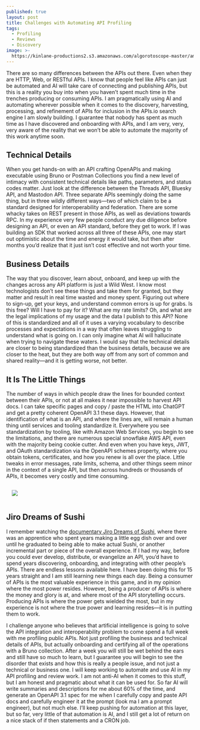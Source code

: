 ```yaml
---
published: true
layout: post
title: Challenges with Automating API Profiling
tags:
  - Profiling
  - Reviews
  - Discovery
image: >-
  https://kinlane-productions2.s3.amazonaws.com/algorotoscope-master/america-immigration_dumping-ground-banana-subway-stairs.jpeg
---
```

There are so many differences between the APIs out there. Even when they are HTTP, Web, or RESTful APIs. I know that people feel like APIs can just be automated and AI will take care of connecting and publishing APIs, but this is a reality you buy into when you haven’t spent much time in the trenches producing or consuming APIs. I am pragmatically using AI and automating wherever possible when it comes to the discovery, harvesting, processing, and refinement of APIs for inclusion in the APIs.io search engine I am slowly building. I guarantee that nobody has spent as much time as I have discovered and onboarding with APIs, and I am very, very, very aware of the reality that we won’t be able to automate the majority of this work anytime soon.

## Technical Details
When you get hands-on with an API crafting OpenAPIs and making executable using Bruno or Postman Collections you find a new level of intimacy with consistent technical details like paths, parameters, and status codes matter. Just look at the difference between the Threads API, Bluesky API, and Mastodon API. Three separate APIs seemingly doing the same thing, but in three wildly different ways—two of which claim to be a standard designed for interoperability and federation. There are some whacky takes on REST present in those APIs, as well as deviations towards RPC. In my experience very few people conduct any due diligence before designing an API, or even an API standard, before they get to work. If I was building an SDK that worked across all three of these APIs, one may start out optimistic about the time and energy it would take, but then after months you’d realize that it just isn’t cost effective and not worth your time.

## Business Details
The way that you discover, learn about, onboard, and keep up with the changes across any API platform is just a Wild West. I know most technologists don’t see these things and take them for granted, but they matter and result in real time wasted and money spent. Figuring out where to sign-up, get your keys, and understand common errors is up for grabs. Is this free? Will I have to pay for it? What are my rate limits? Oh, and what are the legal implications of my usage and the data I publish to this API? None of this is standardized and all of it uses a varying vocabulary to describe processes and expectations in a way that often leaves struggling to understand what is going on. I can only imagine what AI will hallucinate when trying to navigate these waters. I would say that the technical details are closer to being standardized than the business details, because we are closer to the heat, but they are both way off from any sort of common and shared reality—and it is getting worse, not better.

## It Is The Little Things
The number of ways in which people draw the lines for bounded context between their APIs, or not at all makes it near impossible to harvest API docs. I can take specific pages and copy / paste the HTML into ChatGPT and get a pretty coherent OpenAPI 3.1 these days. However, that identification of what is an API, and where the lines are, will remain a human thing until services and tooling standardize it. Everywhere you see standardization by tooling, like with Amazon Web Services, you begin to see the limitations, and there are numerous special snowflake AWS API, even with the majority being cookie cutter. And even when you have keys, JWT, and OAuth standardization via the OpenAPI schemes property, where you obtain tokens, certificates, and how you renew is all over the place. Little tweaks in error messages, rate limits, schema, and other things seem minor in the context of a single API, but then across hundreds or thousands of APIs, it becomes very costly and time consuming. 

<img src="https://kinlane-productions2.s3.us-east-1.amazonaws.com/jiro-dreams-of-sushi.jpg" style="padding: 15px;">

## Jiro Dreams of Sushi
I remember watching the [documentary Jiro Dreams of Sushi](https://www.imdb.com/title/tt1772925/), where there was an apprentice who spent years making a little egg dish over and over until he graduated to being able to make actual Sushi, or another incremental part or piece of the overall experience. If I had my way, before you could ever develop, distribute, or evangelize an API, you’d have to spend years discovering, onboarding, and integrating with other people’s APIs. There are endless lessons available here. I have been doing this for 15 years straight and I am still learning new things each day. Being a consumer of APIs is the most valuable experience in this game, and in my opinion where the most power resides. However, being a producer of APIs is where the money and glory is at, and where most of the API storytelling occurs. Producing APIs is where the power gets wielded the most, but in my experience is not where the true power and learning resides—it is in putting them to work.

I challenge anyone who believes that artificial intelligence is going to solve the API integration and interoperability problem to come spend a full week with me profiling public APIs. Not just profiling the business and technical details of APIs, but actually onboarding and certifying all of the operations with a Bruno collection. After a week you will still be wet behind the ears and still have so much to learn, but I guarantee you will begin to see the disorder that exists and how this is really a people issue, and not just a technical or business one. I will keep working to automate and use AI in my API profiling and review work. I am not anti-AI when it comes to this stuff, but I am honest and pragmatic about what it can be used for. So far AI will write summaries and descriptions for me about 60% of the time, and generate an OpenAPI 3.1 spec for me when I carefully copy and paste API docs and carefully engineer it at the prompt (look ma I am a prompt engineer), but not much else. I’ll keep pushing for automation at this layer, but so far, very little of that automation is AI, and I still get a lot of return on a nice stack of if then statements and a CRON job.